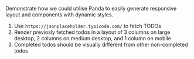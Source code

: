 Demonstrate how we could utilise Panda to easily generate responsive layout and components with dynamic styles.

1. Use `https://jsonplaceholder.typicode.com/` to fetch TODOs
2. Render previosly fetched todos in a layout of 3 columns on large desktop, 2 columns on medium desktop, and 1 column on mobile
3. Completed todos should be visually different from other non-completed todos
